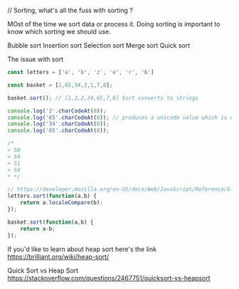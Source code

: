 // Sorting, what's all the fuss with sorting ?

MOst of the time we sort data or process it. Doing sorting is important to know which sorting we should use.

Bubble sort
Insertion sort
Selection sort
Merge sort
Quick sort


The issue with sort

```javascript
const letters = ['a', 'b', 'z', 'e', 'r', 'b']

const basket = [2,65,34,2,1,7,8];

basket.sort(); // [1,2,2,34,65,7,8] Sort converts to strings

console.log('2'.charCodeAt(0));
console.log('65'.charCodeAt(0)); // produces a unicode value which is used to order the elements.
console.log('34'.charCodeAt(0));
console.log('65'.charCodeAt(0));

/*
> 50
> 54
> 51
> 54
* */

// https://developer.mozilla.org/en-US/docs/Web/JavaScript/Reference/Global_Objects/Array/sort
letters.sort(function(a,b) {
    return a.localeCompare(b);
});

basket.sort(function(a,b) {
    return a-b;
});
```




If you'd like to learn about heap sort here's the link https://brilliant.org/wiki/heap-sort/

Quick Sort vs Heap Sort https://stackoverflow.com/questions/2467751/quicksort-vs-heapsort







